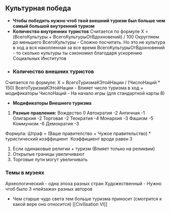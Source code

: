 ## Культурная победа
- **Чтобы победить нужно чтоб твой внешний туризм был больше чем самый большой внутренний туризм**
- **Количество внутренних туристов**
Считается по формуле
X = (ВсегоКультуры + ВсегоКультурыОтВдохновений) / 100 Округляем до меньшего
ВсегоКультуры - Сложно посчитать. Но это не культура в ход а вся накопленная за все время
ВсегоКультурыОтВдохновений - то сколько культуры ты сэкономил благодаря ускорению Социальных Институтов
- ### Количество внешних туристов
Считается по формуле:
X = ВсегоТуризмаКЭтойНации / (ЧислоНаций * 150)
ВсегоТуризмаКЭтойНации - Влияет число туризма в ход + модификаторы
ЧислоНаций - На начало игры (для стандартной карты 8)
- **Модификаторы Внешнего туризма**
1. **Разные правления:**
Вождество 0
Автократия -2
Античная -1
Олигархия -2
Торговая -2
Теократия -4
Монархия -3
Фашизм -5
Коммунизм -6
Демократия -3

Формула: Штраф = (Ваше правителство + Чужое правительство) * туристический коэффициент 
Коэффициент вроде равен 3 
1. Если одинаковые религии + туризм (Влияет только на реликвии)
2. Открытые границы увеличивают
3. Торговые пути могут увеличивать
### Темы в музеях
Археологический - одна эпоха разных стран
Художественный - Нужно чтоб было 3 «пейзажа» разных авторов
- Чем старше чудо света тем больше туризма приносит (смотрится к какой вере оно относится)
[[Civilisation VI]]